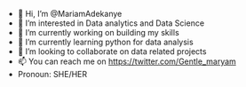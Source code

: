 - 👋 Hi, I’m @MariamAdekanye
- 👀 I’m interested in Data analytics and Data Science
- 🌱 I’m currently working on building my skills
- 🌱 I’m currently learning python for data analysis
- 💞️ I’m looking to collaborate on data related projects
- 📫 You can reach me on https://twitter.com/Gentle_maryam
- Pronoun: SHE/HER
<!---
MariamAdekanye/MariamAdekanye is a ✨ special ✨ repository because its `README.md` (this file) appears on your GitHub profile.
You can click the Preview link to take a look at your changes.
--->
